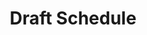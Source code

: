 ---
layout: post
title: Draft Schedule
category: program
link: https://msa.press.jhu.edu/conferences/msa2018/assets/MSA_Program_Draft_Full_2018 Version_9.pdf
---